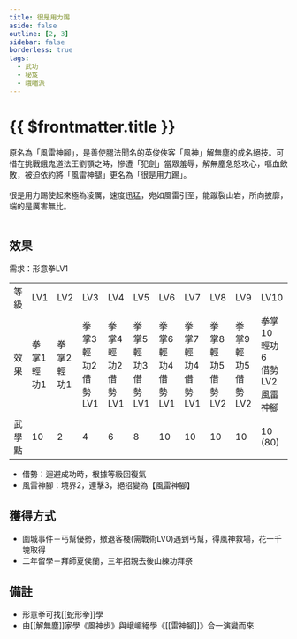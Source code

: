 ```yaml
---
title: 很是用力踢
aside: false
outline: [2, 3]
sidebar: false
borderless: true
tags:
  - 武功
  - 秘笈
  - 峨嵋派
---
```


# {{ $frontmatter.title }}

<div style="max-width:890px">
<BookItemIcon :size="`medium`" :needLink="false" :no="4002" :style="'float: right;'"></BookItemIcon>
原名為「風雷神腳」，是善使腿法聞名的英俊俠客「風神」解無塵的成名絕技。可惜在挑戰餓鬼道法王劉顎之時，慘遭「犯劍」當眾羞辱，解無塵急怒攻心，嘔血飲敗，被迫依約將「風雷神腿」更名為「很是用力踢」。
<br><br>
很是用力踢使起來極為凌厲，速度迅猛，宛如風雷引至，能蹴裂山岩，所向披靡，端的是厲害無比。
</div>
<br clear="all" />

## 效果

需求：形意拳LV1

<table>
    <tr>
        <td>等級</td>
        <td>LV1</td>
        <td>LV2</td>
        <td>LV3</td>
        <td>LV4</td>
        <td>LV5</td>
        <td>LV6</td>
        <td>LV7</td>
        <td>LV8</td>
        <td>LV9</td>
        <td>LV10</td>
    </tr>
    <tr>
        <td>效果</td>
        <td>拳掌1<br>輕功1</td>
        <td>拳掌2<br>輕功1</td>
        <td>拳掌3<br>輕功2<br>借勢LV1</td>
        <td>拳掌4<br>輕功2<br>借勢LV1</td>
        <td>拳掌5<br>輕功3<br>借勢LV1</td>
        <td>拳掌6<br>輕功4<br>借勢LV1</td>
        <td>拳掌7<br>輕功4<br>借勢LV1</td>
        <td>拳掌8<br>輕功5<br>借勢LV2</td>
        <td>拳掌9<br>輕功5<br>借勢LV2</td>
        <td>拳掌10<br>輕功6<br>借勢LV2<br>風雷神腳</td>
    </tr>
    <tr>
        <td>武學點</td>
        <td>10</td>
        <td>2</td>
        <td>4</td>
        <td>6</td>
        <td>8</td>
        <td>10</td>
        <td>10</td>
        <td>10</td>
        <td>10</td>
        <td>10 (80)</td>
    </tr>
</table>

- 借勢：迴避成功時，根據等級回復氣
- 風雷神腳：境界2，連擊3，絕招變為【風雷神腳】

## 獲得方式

- 圍城事件－丐幫優勢，撤退客棧(需戰術LV0)遇到丐幫，得風神救場，花一千塊取得
- 二年留學－拜師夏侯蘭，三年招親去後山練功拜祭

## 備註

- 形意拳可找[[蛇形拳]]學
- 由[[解無塵]]家學《風神步》與峨嵋絕學《[[雷神腳]]》合一演變而來